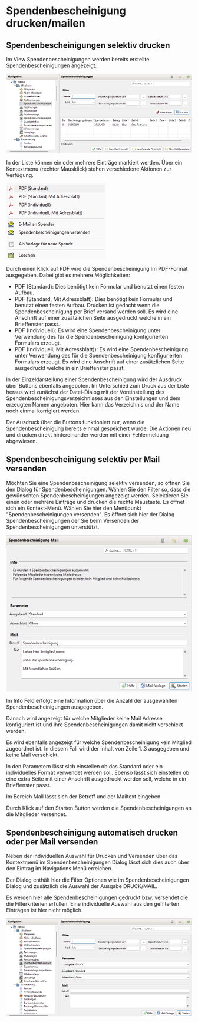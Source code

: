 # Spendenbescheinigung drucken/mailen

## Spendenbescheinigungen selektiv drucken

Im View Spendenbescheinigungen werden bereits erstellte Spendenbescheinigungen angezeigt.

![](../../assets/spendenbescheinigungen.png)

In der Liste können ein oder mehrere Einträge markiert werden. Über ein Kontextmenu \(rechter Mausklick\) stehen verschiedene Aktionen zur Verfügung.

![](../../assets/spendenbescheinigung_menu3.png)

Durch einen Klick auf PDF wird die Spendenbescheinigung im PDF-Format ausgegeben. Dabei gibt es mehrere Möglichkeiten:
* PDF (Standard): Dies benötigt kein Formular und benutzt einen festen Aufbau.
* PDF (Standard, Mit Adressblatt): Dies benötigt kein Formular und benutzt einen festen Aufbau. Drucken ist gedacht wenn die Spendenbescheinigung per Brief versand werden soll. Es wird eine Anschrift auf einer zusätzlichen Seite ausgedruckt welche in ein Brieffenster passt.
* PDF (Individuell): Es wird eine Spendenbescheinigung unter Verwendung des für die Spendenbescheinigung konfigurierten Formulars erzeugt.
* PDF (Individuell, Mit Adressblatt)): Es wird eine Spendenbescheinigung unter Verwendung des für die Spendenbescheinigung konfigurierten Formulars erzeugt. Es wird eine Anschrift auf einer zusätzlichen Seite ausgedruckt welche in ein Brieffenster passt.

In der Einzeldarstellung einer Spendenbescheinigung wird der Ausdruck über Buttons ebenfalls angeboten. Im Unterschied zum Druck aus der Liste heraus wird zunächst der Datei-Dialog mit der Voreinstellung des Spendenbescheinigungsverzeichnisses aus den Einstellungen und dem erzeugten Namen angeboten. Hier kann das Verzeichnis und der Name noch einmal korrigiert werden.

Der Ausdruck über die Buttons funktioniert nur, wenn die Spendenbescheinigung bereits einmal gespeichert wurde. Die Aktionen neu und drucken direkt hintereinander werden mit einer Fehlermeldung abgewiesen.

## Spendenbescheinigung selektiv per Mail versenden

Möchten Sie eine Spendenbescheinigung selektiv versenden, so öffnen Sie den Dialog für Spendenbescheinigungen. Wählen Sie den Filter so, dass die gewünschten Spendenbescheinigungen angezeigt werden. Selektieren Sie einen oder mehrere Einträge und drücken die rechte Maustaste. Es öffnet sich ein Kontext-Menü. Wählen Sie hier den Menüpunkt "Spendenbescheinigungen versenden". Es öffnet sich hier der Dialog Spendenbescheinigungen der Sie beim Versenden der Spendenbescheinigungen unterstützt.

![](../../assets/spendenbescheinigung_mail.png)

Im Info Feld erfolgt eine Information über die Anzahl der ausgewählten Spendenbescheinigungen ausgegeben.

Danach wird angezeigt für welche Mitglieder keine Mail Adresse konfiguriert ist und ihre Spendenbescheinigungen damit nicht verschickt werden.

Es wird ebenfalls angezeigt für welche Spendenbescheinigung kein Mitglied zugeordnet ist. In diesem Fall wird der Inhalt von Zeile 1..3 ausgegeben und keine Mail verschickt.

In den Parametern lässt sich einstellen ob das Standard oder ein individuelles Format verwendet werden soll. Ebenso lässt sich einstellen ob eine extra Seite mit einer Anschrift ausgedruckt werden soll, welche in ein Brieffenster passt.

Im Bereich Mail lässt sich der Betreff und der Mailtext eingeben.

Durch Klick auf den Starten Button werden die Spendenbescheinigungen an die Mitglieder versendet.

## Spendenbescheinigung automatisch drucken oder per Mail versenden

Neben der individuellen Auswahl für Drucken und Versenden über das Kontextmenü im Spendenbescheinigungen Dialog lässt sich dies auch über den Eintrag im Navigations Menü erreichen.

Der Dialog enthält hier die Filter Optionen wie im Spendenbescheinigungen Dialog und zusätzlich die Auswahl der Ausgabe DRUCK/MAIL.

Es werden hier alle Spendenbescheinigungen gedruckt bzw. versendet die die Filterkriterien erfüllen. Eine individuelle Auswahl aus den gefilterten Einträgen ist hier nicht möglich.

![](../../assets/spendenbescheinigung_mail2.png)

